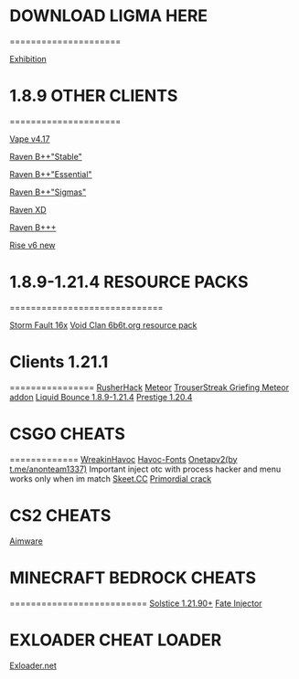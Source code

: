 # DOWNLOAD LIGMA HERE
=====================

<a href="https://minesense.pub/download/Exhibition-Fixed.zip" class="fancy button">Exhibition</a>

# 1.8.9 OTHER CLIENTS
=====================

<a href="https://hackvshack.net/attachments/vape-zip.8474" class="fancy button">Vape v4.17</a>

<a href="https://cold-eu-agl-1.gofile.io/download/web/de466ee0-7eff-4a69-8bbb-73f7c5dce312/%5B1.8.9%5D%20BetterKeystrokes%20V-1.2.jar" class="fancy button">Raven B++"Stable"</a>

<a href="https://cold2.gofile.io/download/web/9606e579-e4cb-49f4-956c-77dcce56c1ea/Essential-forge_1-8-9.jar" class="fancy button">Raven B++"Essential"</a>

<a href="https://cold1.gofile.io/download/web/d48458a6-9eb8-455d-889a-44ca395205af/%5B1.8.9%5D%20BetterKeystrokes%20V-1.2.jar" class="fancy button">Raven B++"Sigmas"</a>

<a href="https://cold5.gofile.io/download/web/eefd6ad3-dd71-47a0-a0c7-32d4485b356a/raven-XD.jar" class="fancy button">Raven XD</a>

<a href="https://cold-eu-agl-1.gofile.io/download/web/f47a1c14-1519-400f-a750-90cbe9344464/Raven%20B%2B%2B%2B.jar" class="fancy button">Raven B+++</a>

<a href="store5.gofile.io/download/web/c6304268-f897-45a4-8102-b85474df782e/Rise v6 New.zip" class="fancy button">Rise v6 new</a>

# 1.8.9-1.21.4 RESOURCE PACKS
=============================

[Storm Fault 16x](https://pvprp.com/assets/packs/rh56/6867/zip/!%20%20%20%20%20%20%20%20%20%20%C2%A73StormFault%20%C2%A77[%C2%A7f16x%C2%A77]%20%C2%A78.zip?d=2025-06-30%2022:17:31)
[Void Clan 6b6t.org resource pack](https://cdn.discordapp.com/attachments/1378312929249726474/1378319108810084442/Dissolve.zip?ex=6863b833&is=686266b3&hm=e095d91e2b769eea7a99a8bd4c4efeecbbf2e124909a27b7ce4372e7d01a3da2&)

# Clients 1.21.1 
================
[RusherHack](https://hackvshack.net/attachments/rushercrack-2-0-jar-zip.8938/)
[Meteor](https://github.com/ManInMyVan/meteor-archive/raw/main/files/meteor-client/meteor-client-0.5.8.jar)
[TrouserStreak Griefing Meteor addon](https://cdn.discordapp.com/attachments/1372680636065910944/1372681068800643213/2trouser-streak-1.3.9-1.21.1.jar?ex=68644d5d&is=6862fbdd&hm=effec50b7dd68105df7ee5ca0c69fae3ef9f1cf0c16d75db3d14ed6eafc84f24&)
[Liquid Bounce 1.8.9-1.21.4](https://liquidbounce.net/)
[Prestige 1.20.4](https://hackvshack.net/attachments/prestige-libs-zip.9196/)

# CSGO CHEATS
=============
[WreakinHavoc](https://hackvshack.net/attachments/wreakhavoc_online-zip.6629/)
[Havoc-Fonts](https://hackvshack.net/attachments/fonts-zip.6635/)
[Onetapv2(by t.me/anonteam1337)](https://cold5.gofile.io/download/web/b576a615-7729-4879-ade0-e931f971f8c1/otc%20csgo.dll) Important inject otc with process hacker and menu works only when im match
[Skeet.CC](https://gamesense.live/download)
[Primordial crack](https://hackvshack.net/attachments/primordial-zip.8415/)
# CS2 CHEATS
[Aimware](https://cold4.gofile.io/download/web/bb5a5e1f-c603-494b-a473-c8f7847f9fc9/Aimware.zip)

# MINECRAFT BEDROCK CHEATS
==========================
[Solstice 1.21.90+](https://cold-eu-agl-1.gofile.io/download/web/d6514642-e66b-4f59-9700-a57c4ddb4b58/Solstice.dll)
[Fate Injector](https://github.com/fligger/FateInjector/releases/download/1.0/FateInjector.exe)
# EXLOADER CHEAT LOADER
[Exloader.net](https://data.exloader.net/ExLoader_Installer.exe)
